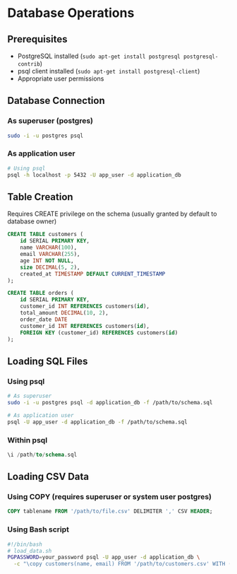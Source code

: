 # Database Operations

## Prerequisites

- PostgreSQL installed (`sudo apt-get install postgresql postgresql-contrib`)
- psql client installed (`sudo apt-get install postgresql-client`)
- Appropriate user permissions

## Database Connection

### As superuser (postgres)

```bash
sudo -i -u postgres psql
```

### As application user

```bash
# Using psql
psql -h localhost -p 5432 -U app_user -d application_db
```

## Table Creation

Requires CREATE privilege on the schema (usually granted by default to database owner)

```sql
CREATE TABLE customers (
    id SERIAL PRIMARY KEY,
    name VARCHAR(100),
    email VARCHAR(255),
    age INT NOT NULL,
    size DECIMAL(5, 2),
    created_at TIMESTAMP DEFAULT CURRENT_TIMESTAMP
);

CREATE TABLE orders (
    id SERIAL PRIMARY KEY,
    customer_id INT REFERENCES customers(id),
    total_amount DECIMAL(10, 2),
    order_date DATE
    customer_id INT REFERENCES customers(id),
    FOREIGN KEY (customer_id) REFERENCES customers(id)
);
```

## Loading SQL Files

### Using psql

```bash
# As superuser
sudo -i -u postgres psql -d application_db -f /path/to/schema.sql

# As application user
psql -U app_user -d application_db -f /path/to/schema.sql
```

### Within psql

```sql
\i /path/to/schema.sql
```

## Loading CSV Data

### Using COPY (requires superuser or system user postgres)

```sql
COPY tablename FROM '/path/to/file.csv' DELIMITER ',' CSV HEADER;
```

### Using Bash script

```bash
#!/bin/bash
# load_data.sh
PGPASSWORD=your_password psql -U app_user -d application_db \
  -c "\copy customers(name, email) FROM '/path/to/customers.csv' WITH (FORMAT csv, HEADER true);"
```
